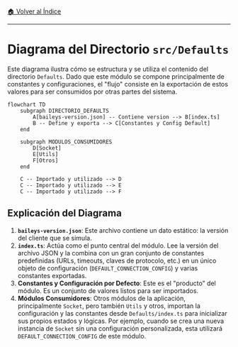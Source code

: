 [🏠 Volver al Índice](../navigation.md)

---

# Diagrama del Directorio `src/Defaults`

Este diagrama ilustra cómo se estructura y se utiliza el contenido del directorio `Defaults`. Dado que este módulo se compone principalmente de constantes y configuraciones, el "flujo" consiste en la exportación de estos valores para ser consumidos por otras partes del sistema.

```mermaid
flowchart TD
    subgraph DIRECTORIO_DEFAULTS
        A[baileys-version.json] -- Contiene version --> B[index.ts]
        B -- Define y exporta --> C[Constantes y Config Default]
    end

    subgraph MODULOS_CONSUMIDORES
        D[Socket]
        E[Utils]
        F[Otros]
    end

    C -- Importado y utilizado --> D
    C -- Importado y utilizado --> E
    C -- Importado y utilizado --> F
```

## Explicación del Diagrama

1.  **`baileys-version.json`**: Este archivo contiene un dato estático: la versión del cliente que se simula.
2.  **`index.ts`**: Actúa como el punto central del módulo. Lee la versión del archivo JSON y la combina con un gran conjunto de constantes predefinidas (URLs, timeouts, claves de protocolo, etc.) en un único objeto de configuración (`DEFAULT_CONNECTION_CONFIG`) y varias constantes exportadas.
3.  **Constantes y Configuración por Defecto**: Este es el "producto" del módulo. Es un conjunto de valores listos para ser importados.
4.  **Módulos Consumidores**: Otros módulos de la aplicación, principalmente `Socket`, pero también `Utils` y otros, importan la configuración y las constantes desde `Defaults/index.ts` para inicializar sus propios estados y lógicas. Por ejemplo, cuando se crea una nueva instancia de `Socket` sin una configuración personalizada, esta utilizará `DEFAULT_CONNECTION_CONFIG` de este módulo.
